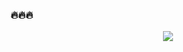 ### 🔥🔥🔥

<!--
**Jie-Yuan/Jie-Yuan** is a ✨ _special_ ✨ repository because its `README.md` (this file) appears on your GitHub profile.

Here are some ideas to get you started:

- 🔭 I’m currently working on ...
- 🌱 I’m currently learning ...
- 👯 I’m looking to collaborate on ...
- 🤔 I’m looking for help with ...
- 💬 Ask me about ...
- 📫 How to reach me: ...
- 😄 Pronouns: ...
- ⚡ Fun fact: ...
-->


<div align="center">
  <p>

  <a href="https://github.com/yuanjie-ai">

  <img src="https://github-readme-stats.vercel.app/api?username=yuanjie-ai&show_icons=true&theme=default&hide=contribs,issues" />

  </a>
  
  </p>
 
</div>
